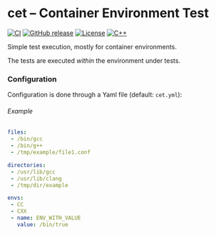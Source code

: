 # cet – Container Environment Test

[![CI](https://github.com/offa/cet/workflows/ci/badge.svg)](https://github.com/offa/cet/actions)
[![GitHub release](https://img.shields.io/github/release/offa/cet.svg)](https://github.com/offa/cet/releases)
[![License](https://img.shields.io/badge/license-GPLv3-yellow.svg)](LICENSE)
[![C++](https://img.shields.io/badge/c++-17-green.svg)]()

Simple test execution, mostly for container environments.

The tests are executed *within* the environment under tests.


### Configuration

Configuration is done through a Yaml file (default: `cet.yml`):

###### Example

```yml
files:
 - /bin/gcc
 - /bin/g++
 - /tmp/example/file1.conf

directories:
 - /usr/lib/gcc
 - /usr/lib/clang
 - /tmp/dir/example

envs:
 - CC
 - CXX
 - name: ENV_WITH_VALUE
   value: /bin/true
```
